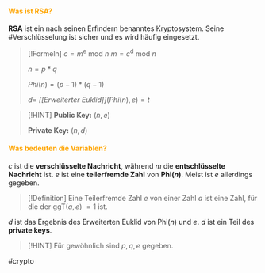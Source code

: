 #### <font color = "orange">Was ist RSA?</font>
**RSA** ist ein nach seinen Erfindern benanntes Kryptosystem. Seine #Verschlüsselung ist sicher und es wird häufig eingesetzt.

>[!Formeln]
>$c = m$<sup>e</sup> mod $n$
>$m = c$<sup>d</sup> mod $n$
>
>$n = p * q$
>
>$Phi(n) = (p-1) * (q-1)$
>
>$d =$ *[[Erweiterter Euklid]]*$(Phi(n),e) = t$

>[!HINT]
>**Public Key:**
>$(n,e)$
>
>**Private Key:**
>$(n,d)$

#### <font color = "orange">Was bedeuten die Variablen?</font>
$c$ ist die **verschlüsselte Nachricht**, während $m$ die **entschlüsselte Nachricht** ist. $e$ ist eine **teilerfremde Zahl** von **Phi($n$)**. Meist ist $e$ allerdings gegeben.

>[!Definition]
>Eine Teilerfremde Zahl $e$ von einer Zahl $a$ ist eine Zahl, für die der ggT($a,e$) $= 1$ ist.

$d$ ist das Ergebnis des Erweiterten Euklid von Phi$(n)$ und $e$. $d$ ist ein Teil des **private keys**.

>[!HINT]
>Für gewöhnlich sind $p,q,e$ gegeben.

#crypto
